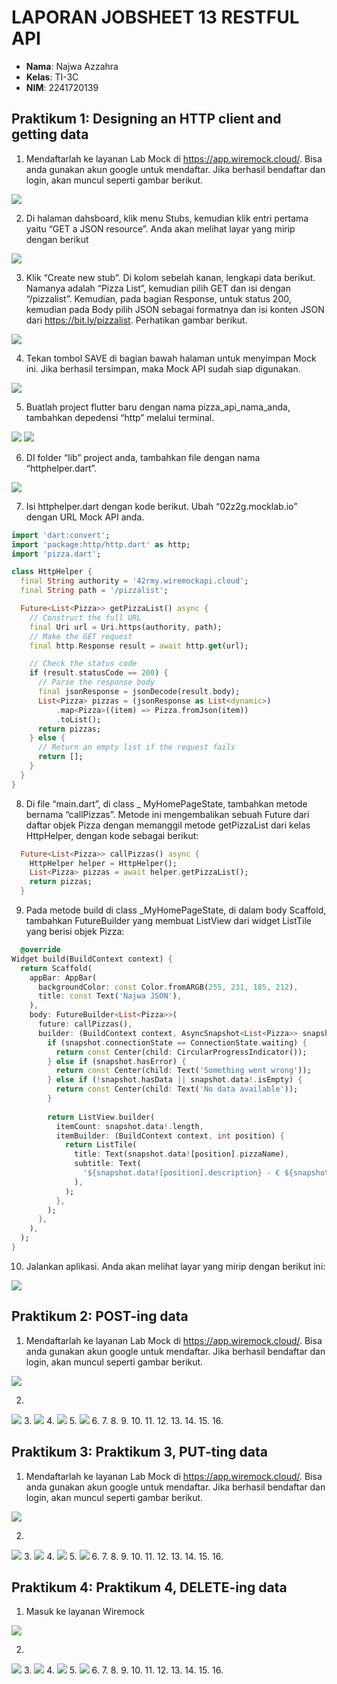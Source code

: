 # LAPORAN JOBSHEET 13 RESTFUL API

- **Nama**: Najwa Azzahra
- **Kelas**: TI-3C
- **NIM**: 2241720139

## Praktikum 1: Designing an HTTP client and getting data

1.  Mendaftarlah ke layanan Lab Mock di https://app.wiremock.cloud/. Bisa anda gunakan akun google untuk mendaftar. Jika berhasil bendaftar dan login, akan muncul seperti gambar berikut.

<img src="img/1.1.png"/>

2. Di halaman dahsboard, klik menu Stubs, kemudian klik entri pertama yaitu “GET a JSON 
resource”. Anda akan melihat layar yang mirip dengan berikut

<img src="img/1.2.png"/>

3. Klik “Create new stub”. Di kolom sebelah kanan, lengkapi data berikut. Namanya adalah “Pizza List”, kemudian pilih GET dan isi dengan “/pizzalist”. Kemudian, pada bagian Response, untuk status 200, kemudian pada Body pilih JSON sebagai formatnya dan isi konten JSON dari https://bit.ly/pizzalist. Perhatikan gambar berikut.

<img src="img/1.3.png"/>

4. Tekan tombol SAVE di bagian bawah halaman untuk menyimpan Mock ini. Jika berhasil 
tersimpan, maka Mock API sudah siap digunakan.

<img src="img/1.4.png"/>

5. Buatlah project flutter baru dengan nama pizza_api_nama_anda, tambahkan depedensi 
“http” melalui terminal.

<img src="img/1.5.1.png"/>
<img src="img/1.5.2.png"/>

6. DI folder “lib” project anda, tambahkan file dengan nama “httphelper.dart”.

<img src="img/1.6.png"/>

7. Isi httphelper.dart dengan kode berikut. Ubah “02z2g.mocklab.io” dengan URL Mock API anda.

```dart
import 'dart:convert';
import 'package:http/http.dart' as http;
import 'pizza.dart';

class HttpHelper {
  final String authority = '42rmy.wiremockapi.cloud';
  final String path = '/pizzalist';

  Future<List<Pizza>> getPizzaList() async {
    // Construct the full URL
    final Uri url = Uri.https(authority, path);
    // Make the GET request
    final http.Response result = await http.get(url);

    // Check the status code
    if (result.statusCode == 200) {
      // Parse the response body
      final jsonResponse = jsonDecode(result.body);
      List<Pizza> pizzas = (jsonResponse as List<dynamic>)
          .map<Pizza>((item) => Pizza.fromJson(item))
          .toList();
      return pizzas;
    } else {
      // Return an empty list if the request fails
      return [];
    }
  }
}

```

8. Di file “main.dart”, di class _ MyHomePageState, tambahkan metode bernama “callPizzas”. Metode ini mengembalikan sebuah Future dari daftar objek Pizza dengan memanggil metode getPizzaList dari kelas HttpHelper, dengan kode sebagai berikut:


```dart
  Future<List<Pizza>> callPizzas() async {
    HttpHelper helper = HttpHelper();
    List<Pizza> pizzas = await helper.getPizzaList();
    return pizzas;
  }
```
9.  Pada metode build di class _MyHomePageState, di dalam body Scaffold, tambahkan FutureBuilder yang membuat ListView dari widget ListTile yang berisi objek Pizza:

```dart
  @override
Widget build(BuildContext context) {
  return Scaffold(
    appBar: AppBar(
      backgroundColor: const Color.fromARGB(255, 231, 185, 212),
      title: const Text('Najwa JSON'),
    ),
    body: FutureBuilder<List<Pizza>>(
      future: callPizzas(),
      builder: (BuildContext context, AsyncSnapshot<List<Pizza>> snapshot) {
        if (snapshot.connectionState == ConnectionState.waiting) {
          return const Center(child: CircularProgressIndicator());
        } else if (snapshot.hasError) {
          return const Center(child: Text('Something went wrong'));
        } else if (!snapshot.hasData || snapshot.data!.isEmpty) {
          return const Center(child: Text('No data available'));
        }
        
        return ListView.builder(
          itemCount: snapshot.data!.length,
          itemBuilder: (BuildContext context, int position) {
            return ListTile(
              title: Text(snapshot.data![position].pizzaName),
              subtitle: Text(
                '${snapshot.data![position].description} - € ${snapshot.data![position].price}'
              ),
            );
          },
        );
      },
    ),
  );
}
```

10.  Jalankan aplikasi. Anda akan melihat layar yang mirip dengan berikut ini:

<img src="img/1.10.png"/>


## Praktikum 2: POST-ing data

1.  Mendaftarlah ke layanan Lab Mock di https://app.wiremock.cloud/. Bisa anda gunakan akun google untuk mendaftar. Jika berhasil bendaftar dan login, akan muncul seperti gambar berikut.

<img src="img/1.1.png"/>

2. 
<img src="img/1.1.png"/>
3.
<img src="img/1.1.png"/>
4.
<img src="img/1.1.png"/>
5.
<img src="img/1.1.png"/>
6.
7.
8.
9.
10.
11.
12.
13.
14.
15.
16.

## Praktikum 3: Praktikum 3, PUT-ting data

1.  Mendaftarlah ke layanan Lab Mock di https://app.wiremock.cloud/. Bisa anda gunakan akun google untuk mendaftar. Jika berhasil bendaftar dan login, akan muncul seperti gambar berikut.

<img src="img/1.1.png"/>

2. 
<img src="img/1.1.png"/>
3.
<img src="img/1.1.png"/>
4.
<img src="img/1.1.png"/>
5.
<img src="img/1.1.png"/>
6.
7.
8.
9.
10.
11.
12.
13.
14.
15.
16.

## Praktikum 4: Praktikum 4, DELETE-ing data

1. Masuk ke layanan Wiremock

<img src="img/1.1.png"/>

2. 
<img src="img/1.1.png"/>
3.
<img src="img/1.1.png"/>
4.
<img src="img/1.1.png"/>
5.
<img src="img/1.1.png"/>
6.
7.
8.
9.
10.
11.
12.
13.
14.
15.
16.